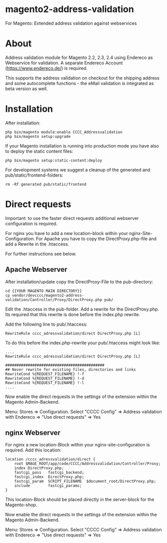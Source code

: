 # magento2-address-validation
For Magento: Extended address validation against webservices

# About 

Address validation module for Magento 2.2, 2.3, 2.4 using Endereco as 
Webservice for validation. A separate Endereco Account (https://www.endereco.de/)
is required.

This supports the address validation on checkout for the shipping address and some 
autocomplete functions - the eMail validation is integrated as beta version as well.

# Installation

After installation: 
```
php bin/magento module:enable CCCC_Addressvalidation
php bin/magento setup:upgrade
```
If your Magento installation is running into production mode you have 
also to deploy the static content files:

```
php bin/magento setup:static-content:deploy
```

For development systems we suggest a cleanup of the generated and pub/static/frontend-folders:

```
rm -Rf generated pub/static/frontend
```

# Direct requests

Important: to use the faster direct requests additional webserver configuration is required.

For nginx you have to add a new location-block within your nginx-Site-Configuration. For
Apache you have to copy the DirectProxy.php-file and add a Rewrite in the .htaccess. 

For further instructions see below.

## Apache Webserver

After installation/update copy the DirectProxy-File to the pub-directory:

```
cd {{YOUR MAGENTO MAIN DIRECTORY}}
cp vendor/devcccc/magento2-address-validation/Controller/Proxy/DirectProxy.php pub/
```

Edit the .htaccess in the pub-folder. Add a rewrite for the DirectProxy.php. Its required 
that this rewrite is done before the index.php rewrite. 

Add the following line to pub/.htaccess:

```
RewriteRule cccc_adressvalidation/direct DirectProxy.php [L]
```

To do this before the index.php-rewrite your pub/.htaccess might look like:

```
....
RewriteRule cccc_adressvalidation/direct DirectProxy.php [L]

############################################
## Never rewrite for existing files, directories and links
RewriteCond %{REQUEST_FILENAME} !-f
RewriteCond %{REQUEST_FILENAME} !-d
RewriteCond %{REQUEST_FILENAME} !-l
....
```

Now enable the direct requests in the settings of the extension within the Magento Admin-Backend.

Menu: Stores => Configuration. Select "CCCC Config" => Address validation with Endereco => "Use direct requests" => Yes

## nginx Webserver

For nginx a new location-Block within your nginx-site-configuration is required. Add this location:

```
location /cccc_adressvalidation/direct {
    root $MAGE_ROOT/app/code/CCCC/Addressvalidation/Controller/Proxy;
    index DirectProxy.php;
    fastcgi_pass   fastcgi_backend;
    fastcgi_index  DirectProxy.php;
    fastcgi_param  SCRIPT_FILENAME  $document_root/DirectProxy.php;
    include        fastcgi_params;
}
```

This location-Block should be placed directly in the server-block for the Magento-shop.

Now enable the direct requests in the settings of the extension within the Magento Admin-Backend.

Menu: Stores => Configuration. Select "CCCC Config" => Address validation with Endereco => "Use direct requests" => Yes
